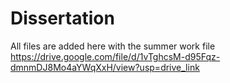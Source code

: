 # Dissertation
All files are added here with the summer work file
https://drive.google.com/file/d/1vTghcsM-d95Fqz-dmnmDJ8Mo4aYWqXxH/view?usp=drive_link 
